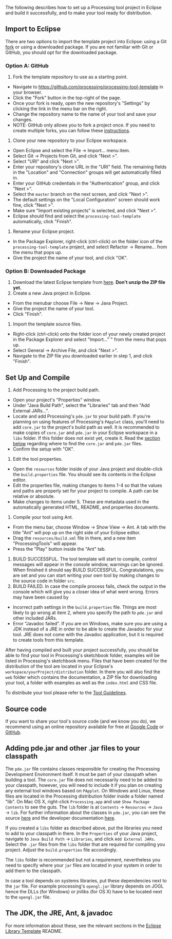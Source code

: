 The following describes how to set up a Processing tool project in Eclipse and build it successfully, and to make your tool ready for distribution.

## Import to Eclipse

There are two options to import the template project into Eclipse: using a Git [fork](https://help.github.com/articles/fork-a-repo) or using a downloaded package. If you are not familiar with Git or GitHub, you should opt for the downloaded package.

### Option A: GitHub

1. Fork the template repository to use as a starting point.
  * Navigate to https://github.com/processing/processing-tool-template in your browser.
  * Click the "Fork" button in the top-right of the page.
  * Once your fork is ready, open the new repository's "Settings" by clicking the link in the menu bar on the right.
  * Change the repository name to the name of your tool and save your changes.
  * NOTE: GitHub only allows you to fork a project once. If you need to create multiple forks, you can follow these [instructions](http://adrianshort.org/2011/11/08/create-multiple-forks-of-a-github-repo/).
1. Clone your new repository to your Eclipse workspace.
  * Open Eclipse and select the File → Import... menu item.
  * Select Git → Projects from Git, and click "Next >".
  * Select "URI" and click "Next >". 
  * Enter your repository's clone URL in the "URI" field. The remaining fields in the "Location" and "Connection" groups will get automatically filled in.
  * Enter your GitHub credentials in the "Authentication" group, and click "Next >".
  * Select the `master` branch on the next screen, and click "Next >".
  * The default settings on the "Local Configuration" screen should work fine, click "Next >".
  * Make sure "Import existing projects" is selected, and click "Next >".
  * Eclipse should find and select the `processing-tool-template` automatically, click "Finish".
1. Rename your Eclipse project.
  * In the Package Explorer, right-click (ctrl-click) on the folder icon of the `processing-tool-template` project, and select Refactor → Rename... from the menu that pops up. 
  * Give the project the name of your tool, and click "OK".
  
### Option B: Downloaded Package

1. Download the latest Eclipse template from [here](https://github.com/processing/processing-tool-template/releases). **Don't unzip the ZIP file yet.**
1. Create a new Java project in Eclipse. 
  * From the menubar choose File → New → Java Project. 
  * Give the project the name of your tool.
  * Click "Finish".
1. Import the template source files.
  * Right-click (ctrl-click) onto the folder icon of your newly created project in the Package Explorer and select "Import..."`" from the menu that pops up. 
  * Select General → Archive File, and click "Next >".
  * Navigate to the ZIP file you downloaded earlier in step 1, and click "Finish".
  
## Set Up and Compile
  
1. Add Processing to the project build path.
  * Open your project's "Properties" window. 
  * Under "Java Build Path", select the "Libraries" tab and then "Add External JARs...".
  * Locate and add Processing's `pde.jar` to your build path. If you're planning on using features of Processing's `PApplet` class, you'll need to add `core.jar` to the project's build path as well. It is recommended to make copies of `core.jar` and `pde.jar` in your Eclipse workspace in a `libs` folder. If this folder does not exist yet, create it. Read the [section below](#AddingJARs) regarding where to find the `core.jar` and `pde.jar` files.
  * Confirm the setup with "OK".
1. Edit the tool properties.
  * Open the `resources` folder inside of your Java project and double-click the `build.properties` file. You should see its contents in the Eclipse editor.
  * Edit the properties file, making changes to items 1-4 so that the values and paths are properly set for your project to compile. A path can be relative or absolute.
  * Make changes to items under 5. These are metadata used in the automatically generated HTML, README, and properties documents.
1. Compile your tool using Ant.
  * From the menu bar, choose Window → Show View → Ant. A tab with the title "Ant" will pop up on the right side of your Eclipse editor. 
  * Drag the `resources/build.xml` file in there, and a new item "ProcessingTools" will appear. 
  * Press the "Play" button inside the "Ant" tab.
1. BUILD SUCCESSFUL. The tool template will start to compile, control messages will appear in the console window, warnings can be ignored. When finished it should say BUILD SUCCESSFUL. Congratulations, you are set and you can start writing your own tool by making changes to the source code in folder `src`.
1. BUILD FAILED. In case the compile process fails, check the output in the console which will give you a closer idea of what went wrong. Errors may have been caused by
  * Incorrect path settings in the `build.properties` file. Things are most likely to go wrong at item 2, where you specify the path to `pde.jar` and other included JARs.
  * Error "Javadoc failed". If you are on Windows, make sure you are using a JDK instead of a JRE in order to be able to create the Javadoc for your tool. JRE does not come with the Javadoc application, but it is required to create tools from this template.

After having compiled and built your project successfully, you should be able to find your tool in Processing's sketchbook folder, examples will be listed in Processing's sketchbook menu. Files that have been created for the distribution of the tool are located in your Eclipse's `workspace/yourProject/distribution` folder. In there you will also find the `web` folder which contains the documentation, a ZIP file for downloading your tool, a folder with examples as well as the `index.html` and CSS file.

To distribute your tool please refer to the [Tool Guidelines](https://github.com/processing/processing/wiki/Tool-Guidelines).

## Source code

If you want to share your tool's source code (and we know you do), we recommend using an online repository available for free at [Google Code](http://code.google.com) or [GitHub](http://github.com).

## <a name='AddingJARs'/>Adding pde.jar and other .jar files to your classpath

The `pde.jar` file contains classes responsible for creating the Processing Development Environment itself. It must be part of your classpath when building a tool. The `core.jar` file does not necessarily need to be added to your classpath, however, you will need to include it if you plan on creating any external tool windows based on `PApplet`. On Windows and Linux, these files are located in the Processing distribution folder inside a folder named "lib". On Mac OS X, right-click `Processing.app` and use `Show Package Contents` to see the guts. The `lib` folder is at `Contents` → `Resources` → `Java` → `lib`. For further information about the classes in `pde.jar`, you can see the source [here](http://code.google.com/p/processing/source/browse/trunk/processing#processing/app) and the developer documentation [here](http://processing.googlecode.com/svn/trunk/processing/build/javadoc/everything/index.html).

If you created a `libs` folder as described above, put the libraries you need to add to your classpath in there. In the `Properties` of your Java project, navigate to `Java Build Path` → `Libraries`, and click `Add External JARs`. Select the `.jar` files from the `libs` folder that are required for compiling you project. Adjust the `build.properties` file accordingly.

The `libs` folder is recommended but not a requirement, nevertheless you need to specify where your `jar` files are located in your system in order to add them to the classpath.

In case a tool depends on systems libraries, put these dependencies next to the `jar` file. For example processing's `opengl.jar` library depends on JOGL hence the DLLs (for Windows) or jnilibs (for OS X) have to be located next to the `opengl.jar` file.

## The JDK, the JRE, Ant, & javadoc

For more information about these, see the relevant sections in the [Eclipse Library Template](https://github.com/processing/processing-library-template) README.
